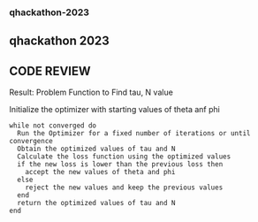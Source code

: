 ### qhackathon-2023

## qhackathon 2023

## CODE REVIEW

Result: Problem Function to Find tau, N value

Initialize the optimizer with starting values of theta anf phi
```
while not converged do
  Run the Optimizer for a fixed number of iterations or until convergence
  Obtain the optimized values of tau and N
  Calculate the loss function using the optimized values
  if the new loss is lower than the previous loss then
    accept the new values of theta and phi
  else
    reject the new values and keep the previous values
  end
  return the optimized values of tau and N
end
```
